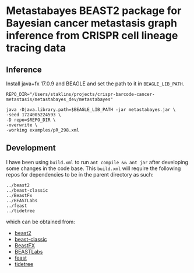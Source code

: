 # Metastabayes BEAST2 package for Bayesian cancer metastasis graph inference from CRISPR cell lineage tracing data

## Inference

Install java+fx 17.0.9 and BEAGLE and set the path to it in `BEAGLE_LIB_PATH`.

```
REPO_DIR="/Users/staklins/projects/crispr-barcode-cancer-metastasis/metastabayes_dev/metastabayes"

java -Djava.library.path=$BEAGLE_LIB_PATH -jar metastabayes.jar \
-seed 1724005224593 \
-D repo=$REPO_DIR \
-overwrite \
-working examples/pR_298.xml
```

## Development

I have been using `build.xml` to run `ant compile && ant jar` after developing some changes in the code base. This `build.xml` will require the following repos for dependencies to be in the parent directory as such:
```
../beast2
../beast-classic
../BeastFx
../BEASTLabs
../feast
../tidetree
```

which can be obtained from:
- [beast2](https://github.com/CompEvol/beast2)
- [beast-classic](https://github.com/BEAST2-Dev/beast-classic)
- [BeastFX](https://github.com/CompEvol/BeastFX)
- [BEASTLabs](https://github.com/BEAST2-Dev/BEASTLabs)
- [feast](https://github.com/tgvaughan/feast)
- [tidetree](https://github.com/seidels/tidetree)



